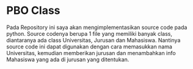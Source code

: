 # PBO Class
Pada Repository ini saya akan mengimplementasikan source code pada python.
Source codenya berupa 1 file yang memiliki banyak class, diantaranya ada class Universitas, Jurusan dan Mahasiswa.
Nantinya source code ini dapat digunakan dengan cara memasukkan nama Universitas, kemudian memberikan jurusan dan menambahkan info Mahasiswa yang ada di jurusan yang ditentukan.

